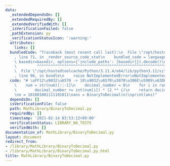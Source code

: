 ```yaml
---
data:
  _extendedDependsOn: []
  _extendedRequiredBy: []
  _extendedVerifiedWith: []
  _isVerificationFailed: false
  _pathExtension: py
  _verificationStatusIcon: ':warning:'
  attributes:
    links: []
  bundledCode: "Traceback (most recent call last):\n  File \"/opt/hostedtoolcache/Python/3.11.4/x64/lib/python3.11/site-packages/onlinejudge_verify/documentation/build.py\"\
    , line 71, in _render_source_code_stat\n    bundled_code = language.bundle(stat.path,\
    \ basedir=basedir, options={'include_paths': [basedir]}).decode()\n          \
    \         ^^^^^^^^^^^^^^^^^^^^^^^^^^^^^^^^^^^^^^^^^^^^^^^^^^^^^^^^^^^^^^^^^^^^^^^^^^^^^^^^^\n\
    \  File \"/opt/hostedtoolcache/Python/3.11.4/x64/lib/python3.11/site-packages/onlinejudge_verify/languages/python.py\"\
    , line 96, in bundle\n    raise NotImplementedError\nNotImplementedError\n"
  code: "# \uFF12\u9032\u6570 -> 10\u9032\u6570\u3078\u306E\u5909\u63DB\ndef BinaryToDecimal(num):\n\
    \    num = str(num)[::-1]\n    decimal_number = 0\n    for i in range(len(num)):\n\
    \        decimal_number += int(num[i]) * (2 ** i)\n    return decimal_number\n\
    \nn = 101001001111101011\nans = BinaryToDecimal(n)\nprint(ans)"
  dependsOn: []
  isVerificationFile: false
  path: MathLibrary/BinaryToDecimal.py
  requiredBy: []
  timestamp: '2021-02-14 03:53:12+09:00'
  verificationStatus: LIBRARY_NO_TESTS
  verifiedWith: []
documentation_of: MathLibrary/BinaryToDecimal.py
layout: document
redirect_from:
- /library/MathLibrary/BinaryToDecimal.py
- /library/MathLibrary/BinaryToDecimal.py.html
title: MathLibrary/BinaryToDecimal.py
---
```

